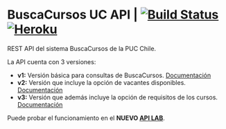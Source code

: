 # BuscaCursos UC API  | [![Build Status](https://travis-ci.com/igbasly/BC_API.svg?token=rvsCi5nQd3Zv6KdSdS54&branch=master)](https://travis-ci.com/igbasly/BC_API) [![Heroku](https://heroku-badge.herokuapp.com/?app=buscacursos-api&root=favicon.ico)]()
REST API del sistema BuscaCursos de la PUC Chile.

La API cuenta con 3 versiones:
* **v1:** Versión básica para consultas de BuscaCursos. [Documentación](/BC_API/documentation_v1.html)
* **v2:** Versión que incluye la opción de vacantes disponibles. [Documentación](/BC_API/documentation_v2.html)
* **v3:** Versión que además incluye la opción de requisitos de los cursos. [Documentación](/BC_API/documentation_v3.html)

Puede probar el funcionamiento en el **NUEVO [API LAB](/BC_API/apilab.html)**.